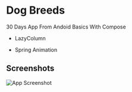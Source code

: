 # Dog Breeds

30 Days App From Andoid Basics With Compose 

 

- LazyColumn

- Spring Animation

 
## Screenshots

![App Screenshot](https://user-images.githubusercontent.com/111678314/204151831-8a8a8bc6-e51a-4109-a833-01f61bd9de76.png)



